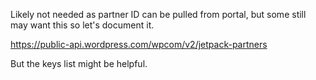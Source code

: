 Likely not needed as partner ID can be pulled from portal, but some still may want this so let's document it.

https://public-api.wordpress.com/wpcom/v2/jetpack-partners

But the keys list might be helpful.